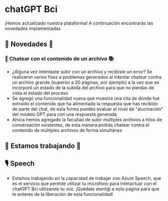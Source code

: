 # chatGPT Bci

¡Hemos actualizado nuestra plataforma! A continuación encontrarás las novedades implementadas

## 🎉 Novedades 🎉

### 📂 Chatear con el contenido de un archivo 📚

- ¿Alguna vez intentaste subir con un archivo y recibiste un error? Se realizaron varios fixes a problemas generados al intentar chatear contra un archivo grande (superior a 20 páginas, por ejemplo) a la vez que se incorporó un estado de la subida del archivo para que no pierdas de vista el estado del proceso
- Se agregó una funcionalidad nueva que muestra una cita de dónde fue extraído el contenido que ha alimentado la respuesta que has recibido de parte del chat, de esta forma puedes evaluar el nivel de "alucinación" del modelo GPT para con una respuesta generada
- Ahora hemos agregado la facultad de subir múltiples archivos a hilos de conversación existentes, de esta manera podrás chatear contra el contenido de múltiples archivos de forma simultánea

## 🚧 Estamos trabajando 🚧

## 🎙️ Speech

- Estamos trabajando en la capacidad de trabajar con Azure Speech, que es el servicio que permite utilizar tu micrófono para interactuar con el chatGPT Bci utilizando tu voz. ¡Quédate atent@ a esta página para que te enteres de la liberación de esta funcionalidad!
